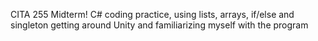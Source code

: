 CITA 255 Midterm!
C# coding practice, using lists, arrays, if/else and singleton 
getting around Unity and familiarizing  myself with the program
